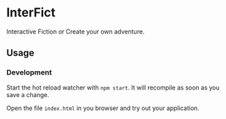 # InterFict 

Interactive Fiction or Create your own adventure. 

## Usage

### Development

Start the hot reload watcher with `npm start`. It will recompile as soon as you save a change.

Open the file `index.html` in you browser and try out your application.